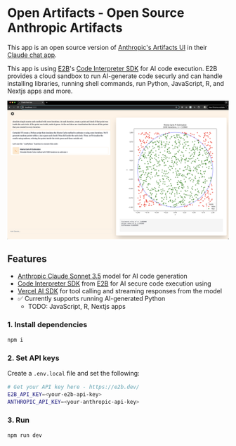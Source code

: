 # Open Artifacts - Open Source Anthropic Artifacts
This app is an open source version of [Anthropic's Artifacts UI](https://www.anthropic.com/news/claude-3-5-sonnet) in their [Claude chat app](https://claude.ai/).

This app is using [E2B](https://e2b.dev/docs)'s [Code Interpreter SDK](https://github.com/e2b-dev/code-interpreter) for AI code execution. E2B provides a cloud sandbox to run AI-generate code securly and can handle installing libraries, running shell commands, run Python, JavaScript, R, and Nextjs apps and more.


![Preview](preview.png)

## Features
- [Anthropic Claude Sonnet 3.5](https://www.anthropic.com/) model for AI code generation
- [Code Interpreter SDK](https://github.com/e2b-dev/code-interpreter) from [E2B](https://e2b.dev) for AI secure code execution using
- [Vercel AI SDK](https://sdk.vercel.ai/docs/introduction) for tool calling and streaming responses from the model
- ✅ Currently supports running AI-generated Python
  - TODO: JavaScript, R, Nextjs apps

### 1. Install dependencies
```sh
npm i
```

### 2. Set API keys
Create a `.env.local` file and set the following:
```sh
# Get your API key here - https://e2b.dev/
E2B_API_KEY=<your-e2b-api-key>
ANTHROPIC_API_KEY=<your-anthropic-api-key>
```

### 3. Run
```sh
npm run dev
```